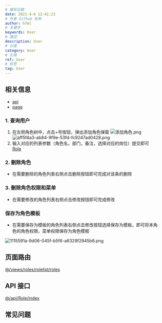 ```yaml
---
# 编写日期
date: 2021-4-6 12:41:23
# 作者 Github 名称
author: h7ml
# 关键字
keywords: User
# 描述
description: User
# 分类
category: User
# 引用
ref: User
# 标签
tag: User
---
```


## 相关信息

- [api](http://prod.iotn2n.com/swagger/#/_User)
- [page](http://prod.iotn2n.com/#/structures)

### 1. 查询用户

1. 在左侧角色树中，点击+号按钮，弹出添加角色弹窗
   ![添加角色.png](https://dgiot-1253666439.cos.ap-shanghai-fsi.myqcloud.com/web/Role/%E6%B7%BB%E5%8A%A0%E8%A7%92%E8%89%B2.png)
   ![aff5f4a3-ab84-9f9e-53fd-fc9247ad0428.png](https://dgiot-1253666439.cos.ap-shanghai-fsi.myqcloud.com/web/Role/aff5f4a3-ab84-9f9e-53fd-fc9247ad0428.png)
2. 输入对应的列表参数（角色名，部门，备注，选择对应的岗位）提交即可
   [Role](http://prod.iotn2n.com/swagger/#/_Role)

### 2. 刪除角色

- 在需要删除的角色列表右侧点击删除按钮即可完成对该条的删除

### 3. 刪除角色权限和菜单

- 在需要修改的角色列表右侧点击修改按钮即可完成修改

### 保存为角色模板

- 在需要保存为模板的角色列表右侧点击修改按钮选择保存为模板，即可将本角色的角色权限，菜单权限保存为角色模板

![1115591a-9d06-045f-b5f6-a6329f2945b6.png](https://dgiot-1253666439.cos.ap-shanghai-fsi.myqcloud.com/web/Role/1115591a-9d06-045f-b5f6-a6329f2945b6.png)

## 页面路由

[@/views/roles/rolelist/roles](https://github1s.com/dgiot/dgiot_dashboard/blob/master/src/views/roles/rolelist/roles.vue)

## API 接口

[@/api/Role/index](https://github1s.com/dgiot/dgiot_dashboard/blob/master/src/api/Role/index.js)

## 常见问题
